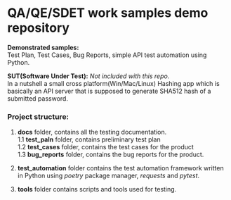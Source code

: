 # QA/QE/SDET work samples demo repository 

**Demonstrated samples:**  
Test Plan, Test Cases, Bug Reports, simple API test automation using Python. 

**SUT(Software Under Test):**
_Not included with this repo._  
In a nutshell a small cross platform(Win/Mac/Linux) Hashing app which is basically an API server that is supposed to generate SHA512 hash of a submitted password.  

### Project structure:

1. **docs** folder, contains all the testing documentation.   
    1.1 **test_paln** folder, contains preliminary test plan  
    1.2 **test_cases** folder, contains the test cases for the product  
    1.3 **bug_reports** folder, contains the bug reports for the product.  
    
2. **test_automation** folder contains the test automation framework written in Python using *poetry* package manager, *requests* and *pytest*. 

3. **tools** folder contains scripts and tools used for testing.
